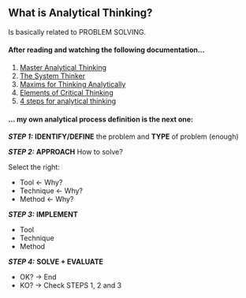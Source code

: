 ## What is Analytical Thinking?

Is basically related to PROBLEM SOLVING.<br/>

#### After reading and watching the following documentation...
1. [Master Analytical Thinking](https://www.amazon.com/Master-Analytical-Thinking-Intelligent-Strengthen-ebook/dp/B0857LLG86/ref=sr_1_1?crid=3RJXK9WKOVISY&keywords=master+analytical&qid=1665833891&qu=eyJxc2MiOiIxLjc3IiwicXNhIjoiMC4wMCIsInFzcCI6IjAuMDAifQ%3D%3D&sprefix=master+analytical%2Caps%2C219&sr=8-1)
2. [The System Thinker](https://www.amazon.com/Systems-Thinker-Analytical-Decision-Deduction/dp/1083162101/ref=sr_1_20_sspa?crid=2L31R1DWX40MW&keywords=system+thinker+rutherford&qid=1665834550&qu=eyJxc2MiOiIxLjU5IiwicXNhIjoiMC4wMCIsInFzcCI6IjAuMDAifQ%3D%3D&sprefix=system+thinker+rutherfor%2Caps%2C158&sr=8-20-spons&psc=1)
3. [Maxims for Thinking Analytically](https://www.amazon.com/Maxims-Thinking-Analytically-legendary-Zeckhauser-ebook/dp/B098GLJS51/ref=sr_1_15?crid=1JU9SO0UW10CM&keywords=system+thinker+analytical&qid=1665834475&qu=eyJxc2MiOiIyLjIwIiwicXNhIjoiMC4wMCIsInFzcCI6IjAuMDAifQ%3D%3D&sprefix=system+thinker+analytical%2Caps%2C140&sr=8-15)
4. [Elements of Critical Thinking](https://www.amazon.com/Elements-Critical-Thinking-Fundamental-Intelligent-ebook/dp/B07JWBKNVG/ref=sr_1_14?crid=2FUAA2NIDWUKH&keywords=critical+thinking&qid=1665834857&qu=eyJxc2MiOiI1LjcwIiwicXNhIjoiNS4xOCIsInFzcCI6IjQuNzkifQ%3D%3D&sprefix=critical+thinkin%2Caps%2C201&sr=8-14)
5. [4 steps for analytical thinking](https://www.youtube.com/watch?v=uV18HsZRdk0)

#### ... my own analytical process definition is the next one:

***STEP 1:*** **IDENTIFY/DEFINE** the problem and **TYPE** of problem (enough)

***STEP 2:*** **APPROACH** How to solve? <br/>

Select the right:
- Tool <- Why?
- Technique <- Why?
- Method <- Why?

***STEP 3:*** **IMPLEMENT** <br/>
- Tool       
- Technique  
- Method

***STEP 4:*** **SOLVE + EVALUATE** <br/>
- OK? -> End
- KO? -> Check STEPS 1, 2 and 3
